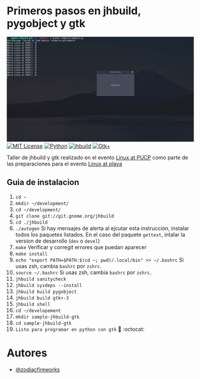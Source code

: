 # Primeros pasos en jhbuild, pygobject y gtk

[![Preview](./banner.png)][1]
[![MIT License][2]][1] [![Python][3]][1] [![jhbuild][4]][1] [![Gtk+][5]][1]


Taller de jhbuild y gtk realizado en el evento [Linux at PUCP](http://www.linuxatuni.com/2017/linux-at-pucp) como parte de las preparaciones para el evento [Linux at playa](http://www.linuxatuni.com/2017/linux-at-playa)

## Guia de instalacion

1. `cd ~`
2. `mkdir ~/development/`
3. `cd ~/development/`
4. `git clone git://git.gnome.org/jhbuild`
5. `cd ./jhbuild`
7. `./autogen`
   Si hay mensajes de alerta al ejcutar esta instrucción, instalar todos los paquetes listados. En el caso del paquete `gettext`, intalar la version de desarrollo (`dev` o `devel`)
8. `make`
   Verificar y corregit errores que puedan aparecer
9. `make install`
10. `echo "export PATH=$PATH:$(cd ~; pwd)/.local/bin" >> ~/.bashrc`
    Si usas zsh, cambia `bashrc` por `zshrc`.
10. `source ~/.bashrc`
    Si usas zsh, cambia `bashrc` por `zshrc`.
11. `jhbuild sanitycheck`
12. `jhbuild sysdeps --install`
13. `jhbuild build pygobject`
14. `jhbuild build gtk+-3`
15. `jhbuild shell`
16. `cd ~/developement`
17. `mkdir sample-jhbuild-gtk`
18. `cd sample-jhbuild-gtk`
19. `Listo para programar en python con gtk` :snake: :octocat:

# Autores

* [@zodiacfireworks](https://github.com/zodiacfireworks)


[1]: git@github.com:softbutterfly/sample-jhbuild-gtk.git
[2]: https://img.shields.io/badge/License-MIT-blue.svg?maxAge=2592000&style=flat-square
[3]: https://img.shields.io/badge/Language-Python-green.svg?maxAge=2592000&style=flat-square
[4]: https://img.shields.io/badge/Tool-jhbuild-green.svg?maxAge=2592000&style=flat-square
[5]: https://img.shields.io/badge/Tool-Gtk+-orage.svg?maxAge=2592000&style=flat-square
